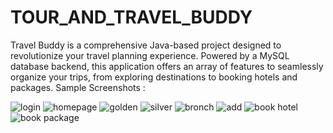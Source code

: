 # TOUR_AND_TRAVEL_BUDDY
Travel Buddy is a comprehensive Java-based project designed to revolutionize your travel planning experience. Powered by a MySQL database backend, this application offers an array of features to seamlessly organize your trips, from exploring destinations to booking hotels and packages.
Sample Screenshots :

![login](https://github.com/anjali-28-main/TOUR_AND_TRAVEL_BUDDY/assets/157128517/7b772050-3521-4c61-a396-e1dc418236a3)
![homepage](https://github.com/anjali-28-main/TOUR_AND_TRAVEL_BUDDY/assets/157128517/1e144a54-a17f-4897-9b70-fad0d475b8fa)
![golden](https://github.com/anjali-28-main/TOUR_AND_TRAVEL_BUDDY/assets/157128517/7c694167-74cb-4158-a810-08ba6bd5c68d)
![silver](https://github.com/anjali-28-main/TOUR_AND_TRAVEL_BUDDY/assets/157128517/27b1fa07-c154-4cf4-a7dd-3fef86a4d07c)
![bronch](https://github.com/anjali-28-main/TOUR_AND_TRAVEL_BUDDY/assets/157128517/b42e06eb-5b2d-4620-b13d-bbe76b17fdc2)
![add](https://github.com/anjali-28-main/TOUR_AND_TRAVEL_BUDDY/assets/157128517/9362bef0-01a7-4b5c-80e8-77254b9683a3)
![book hotel](https://github.com/anjali-28-main/TOUR_AND_TRAVEL_BUDDY/assets/157128517/a1010997-84da-441b-bd9b-f7ff0ff2eba4)
![book package](https://github.com/anjali-28-main/TOUR_AND_TRAVEL_BUDDY/assets/157128517/785e40a0-2a79-4142-a6b3-5af202f99b50)
